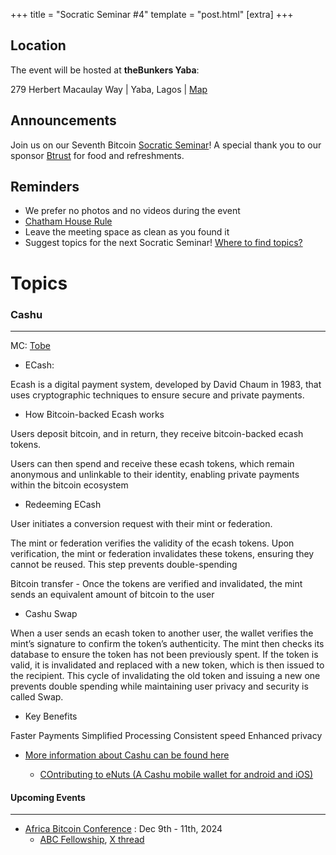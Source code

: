 +++
title = "Socratic Seminar #4"
template = "post.html"
[extra]
+++

## Location

The event will be hosted at **theBunkers Yaba**:

279 Herbert Macaulay Way | Yaba, Lagos | [Map](https://maps.app.goo.gl/ML9GbjgcNTXj4Gnv5)

## Announcements

Join us on our Seventh Bitcoin [Socratic Seminar](/about)! A special thank you to our
sponsor [Btrust](http://btrust.tech/) for food and refreshments.

## Reminders

- We prefer no photos and no videos during the event
- [Chatham House Rule](https://www.chathamhouse.org/about-us/chatham-house-rule)
- Leave the meeting space as clean as you found it
- Suggest topics for the next Socratic Seminar! [Where to find topics?](/about/find-topics)

# Topics

### Cashu 

---

MC: [Tobe](https://github.com/TChukwuleta)

- ECash: 

Ecash is a digital payment system, developed by David Chaum in 1983, that uses cryptographic techniques to ensure secure and private payments.

- How Bitcoin-backed Ecash works

Users deposit bitcoin, and in return, they receive bitcoin-backed ecash tokens. 

Users can then spend and receive these ecash tokens, which remain anonymous and unlinkable to their identity, enabling private payments within the bitcoin ecosystem


- Redeeming ECash

User initiates a conversion request with their mint or federation.

The mint or federation verifies the validity of the ecash tokens. Upon verification, the mint or federation invalidates these tokens, ensuring they cannot be reused. This step prevents double-spending

Bitcoin transfer - Once the tokens are verified and invalidated, the mint sends an equivalent amount of bitcoin to the user

- Cashu Swap

When a user sends an ecash token to another user, the wallet verifies the mint’s signature to confirm the token’s authenticity. The mint then checks its database to ensure the token has not been previously spent. If the token is valid, it is invalidated and replaced with a new token, which is then issued to the recipient. This cycle of invalidating the old token and issuing a new one prevents double spending while maintaining user privacy and security is called Swap.

- Key Benefits

Faster Payments
Simplified Processing
Consistent speed
Enhanced privacy

- [More information about Cashu can be found here](https://cashu.space/)

  - [COntributing to eNuts (A Cashu mobile wallet for android and iOS)](https://github.com/cashubtc/eNuts/blob/main/CONTRIBUTING.md)


#### Upcoming Events

---

- [Africa Bitcoin Conference](https://afrobitcoin.org) : Dec 9th - 11th, 2024
  - [ABC Fellowship](https://afrobitcoin.org/afro-bitcoin-fellowship/), [X thread](https://x.com/AfroBitcoinOrg/status/1816223783574741450)

